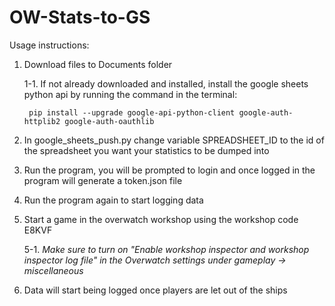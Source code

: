 # OW-Stats-to-GS

Usage instructions:

1. Download files to Documents folder

   1-1. If not already downloaded and installed, install the google sheets python api by running the command in the terminal: 
        
        pip install --upgrade google-api-python-client google-auth-httplib2 google-auth-oauthlib 
        
2. In google_sheets_push.py change variable SPREADSHEET_ID to the id of the spreadsheet you want your statistics to be dumped into

3. Run the program, you will be prompted to login and once logged in the program will generate a token.json file

4. Run the program again to start logging data

5. Start a game in the overwatch workshop using the workshop code E8KVF
    
    5-1. *Make sure to turn on "Enable workshop inspector and workshop inspector log file" in the Overwatch settings under gameplay -> miscellaneous* 

6. Data will start being logged once players are let out of the ships

